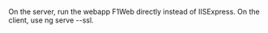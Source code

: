 On the server, run the webapp F1Web directly instead of IISExpress.
On the client, use ng serve --ssl.
